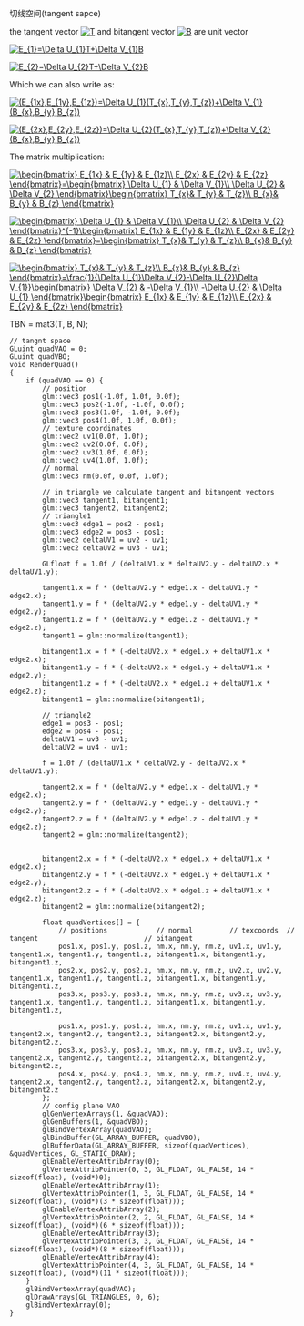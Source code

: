 切线空间(tangent sapce)

the tangent vector <a href="http://www.codecogs.com/eqnedit.php?latex=T" target="_blank"><img src="http://latex.codecogs.com/gif.latex?T" title="T" /></a> and bitangent vector <a href="http://www.codecogs.com/eqnedit.php?latex=B" target="_blank"><img src="http://latex.codecogs.com/gif.latex?B" title="B" /></a> are unit vector

<a href="http://www.codecogs.com/eqnedit.php?latex=E_{1}=\Delta&space;U_{1}T&plus;\Delta&space;V_{1}B" target="_blank"><img src="http://latex.codecogs.com/gif.latex?E_{1}=\Delta&space;U_{1}T&plus;\Delta&space;V_{1}B" title="E_{1}=\Delta U_{1}T+\Delta V_{1}B" /></a>

<a href="http://www.codecogs.com/eqnedit.php?latex=E_{2}=\Delta&space;U_{2}T&plus;\Delta&space;V_{2}B" target="_blank"><img src="http://latex.codecogs.com/gif.latex?E_{2}=\Delta&space;U_{2}T&plus;\Delta&space;V_{2}B" title="E_{2}=\Delta U_{2}T+\Delta V_{2}B" /></a>

Which we can also write as:

<a href="http://www.codecogs.com/eqnedit.php?latex=(E_{1x},E_{1y},E_{1z})=\Delta&space;U_{1}(T_{x},T_{y},T_{z})&plus;\Delta&space;V_{1}(B_{x},B_{y},B_{z})" target="_blank"><img src="http://latex.codecogs.com/gif.latex?(E_{1x},E_{1y},E_{1z})=\Delta&space;U_{1}(T_{x},T_{y},T_{z})&plus;\Delta&space;V_{1}(B_{x},B_{y},B_{z})" title="(E_{1x},E_{1y},E_{1z})=\Delta U_{1}(T_{x},T_{y},T_{z})+\Delta V_{1}(B_{x},B_{y},B_{z})" /></a>

<a href="http://www.codecogs.com/eqnedit.php?latex=(E_{2x},E_{2y},E_{2z})=\Delta&space;U_{2}(T_{x},T_{y},T_{z})&plus;\Delta&space;V_{2}(B_{x},B_{y},B_{z})" target="_blank"><img src="http://latex.codecogs.com/gif.latex?(E_{2x},E_{2y},E_{2z})=\Delta&space;U_{2}(T_{x},T_{y},T_{z})&plus;\Delta&space;V_{2}(B_{x},B_{y},B_{z})" title="(E_{2x},E_{2y},E_{2z})=\Delta U_{2}(T_{x},T_{y},T_{z})+\Delta V_{2}(B_{x},B_{y},B_{z})" /></a>

The matrix multiplication:

<a href="http://www.codecogs.com/eqnedit.php?latex=\begin{bmatrix}&space;E_{1x}&space;&&space;E_{1y}&space;&&space;E_{1z}\\&space;E_{2x}&space;&&space;E_{2y}&space;&&space;E_{2z}&space;\end{bmatrix}=\begin{bmatrix}&space;\Delta&space;U_{1}&space;&&space;\Delta&space;V_{1}\\&space;\Delta&space;U_{2}&space;&&space;\Delta&space;V_{2}&space;\end{bmatrix}\begin{bmatrix}&space;T_{x}&&space;T_{y}&space;&&space;T_{z}\\&space;B_{x}&&space;B_{y}&space;&&space;B_{z}&space;\end{bmatrix}" target="_blank"><img src="http://latex.codecogs.com/gif.latex?\begin{bmatrix}&space;E_{1x}&space;&&space;E_{1y}&space;&&space;E_{1z}\\&space;E_{2x}&space;&&space;E_{2y}&space;&&space;E_{2z}&space;\end{bmatrix}=\begin{bmatrix}&space;\Delta&space;U_{1}&space;&&space;\Delta&space;V_{1}\\&space;\Delta&space;U_{2}&space;&&space;\Delta&space;V_{2}&space;\end{bmatrix}\begin{bmatrix}&space;T_{x}&&space;T_{y}&space;&&space;T_{z}\\&space;B_{x}&&space;B_{y}&space;&&space;B_{z}&space;\end{bmatrix}" title="\begin{bmatrix} E_{1x} & E_{1y} & E_{1z}\\ E_{2x} & E_{2y} & E_{2z} \end{bmatrix}=\begin{bmatrix} \Delta U_{1} & \Delta V_{1}\\ \Delta U_{2} & \Delta V_{2} \end{bmatrix}\begin{bmatrix} T_{x}& T_{y} & T_{z}\\ B_{x}& B_{y} & B_{z} \end{bmatrix}" /></a>

<a href="http://www.codecogs.com/eqnedit.php?latex=\begin{bmatrix}&space;\Delta&space;U_{1}&space;&&space;\Delta&space;V_{1}\\&space;\Delta&space;U_{2}&space;&&space;\Delta&space;V_{2}&space;\end{bmatrix}^{-1}\begin{bmatrix}&space;E_{1x}&space;&&space;E_{1y}&space;&&space;E_{1z}\\&space;E_{2x}&space;&&space;E_{2y}&space;&&space;E_{2z}&space;\end{bmatrix}=\begin{bmatrix}&space;T_{x}&&space;T_{y}&space;&&space;T_{z}\\&space;B_{x}&&space;B_{y}&space;&&space;B_{z}&space;\end{bmatrix}" target="_blank"><img src="http://latex.codecogs.com/gif.latex?\begin{bmatrix}&space;\Delta&space;U_{1}&space;&&space;\Delta&space;V_{1}\\&space;\Delta&space;U_{2}&space;&&space;\Delta&space;V_{2}&space;\end{bmatrix}^{-1}\begin{bmatrix}&space;E_{1x}&space;&&space;E_{1y}&space;&&space;E_{1z}\\&space;E_{2x}&space;&&space;E_{2y}&space;&&space;E_{2z}&space;\end{bmatrix}=\begin{bmatrix}&space;T_{x}&&space;T_{y}&space;&&space;T_{z}\\&space;B_{x}&&space;B_{y}&space;&&space;B_{z}&space;\end{bmatrix}" title="\begin{bmatrix} \Delta U_{1} & \Delta V_{1}\\ \Delta U_{2} & \Delta V_{2} \end{bmatrix}^{-1}\begin{bmatrix} E_{1x} & E_{1y} & E_{1z}\\ E_{2x} & E_{2y} & E_{2z} \end{bmatrix}=\begin{bmatrix} T_{x}& T_{y} & T_{z}\\ B_{x}& B_{y} & B_{z} \end{bmatrix}" /></a>

<a href="http://www.codecogs.com/eqnedit.php?latex=\begin{bmatrix}&space;T_{x}&&space;T_{y}&space;&&space;T_{z}\\&space;B_{x}&&space;B_{y}&space;&&space;B_{z}&space;\end{bmatrix}=\frac{1}{\Delta&space;U_{1}\Delta&space;V_{2}-\Delta&space;U_{2}\Delta&space;V_{1}}\begin{bmatrix}&space;\Delta&space;V_{2}&space;&&space;-\Delta&space;V_{1}\\&space;-\Delta&space;U_{2}&space;&&space;\Delta&space;U_{1}&space;\end{bmatrix}\begin{bmatrix}&space;E_{1x}&space;&&space;E_{1y}&space;&&space;E_{1z}\\&space;E_{2x}&space;&&space;E_{2y}&space;&&space;E_{2z}&space;\end{bmatrix}" target="_blank"><img src="http://latex.codecogs.com/gif.latex?\begin{bmatrix}&space;T_{x}&&space;T_{y}&space;&&space;T_{z}\\&space;B_{x}&&space;B_{y}&space;&&space;B_{z}&space;\end{bmatrix}=\frac{1}{\Delta&space;U_{1}\Delta&space;V_{2}-\Delta&space;U_{2}\Delta&space;V_{1}}\begin{bmatrix}&space;\Delta&space;V_{2}&space;&&space;-\Delta&space;V_{1}\\&space;-\Delta&space;U_{2}&space;&&space;\Delta&space;U_{1}&space;\end{bmatrix}\begin{bmatrix}&space;E_{1x}&space;&&space;E_{1y}&space;&&space;E_{1z}\\&space;E_{2x}&space;&&space;E_{2y}&space;&&space;E_{2z}&space;\end{bmatrix}" title="\begin{bmatrix} T_{x}& T_{y} & T_{z}\\ B_{x}& B_{y} & B_{z} \end{bmatrix}=\frac{1}{\Delta U_{1}\Delta V_{2}-\Delta U_{2}\Delta V_{1}}\begin{bmatrix} \Delta V_{2} & -\Delta V_{1}\\ -\Delta U_{2} & \Delta U_{1} \end{bmatrix}\begin{bmatrix} E_{1x} & E_{1y} & E_{1z}\\ E_{2x} & E_{2y} & E_{2z} \end{bmatrix}" /></a>

TBN = mat3(T, B, N);

    // tangnt space
	GLuint quadVAO = 0;
	GLuint quadVBO;
	void RenderQuad()
	{
		if (quadVAO == 0) {
			// position
			glm::vec3 pos1(-1.0f, 1.0f, 0.0f);
			glm::vec3 pos2(-1.0f, -1.0f, 0.0f);
			glm::vec3 pos3(1.0f, -1.0f, 0.0f);
			glm::vec3 pos4(1.0f, 1.0f, 0.0f);
			// texture coordinates
			glm::vec2 uv1(0.0f, 1.0f);
			glm::vec2 uv2(0.0f, 0.0f);
			glm::vec2 uv3(1.0f, 0.0f);
			glm::vec2 uv4(1.0f, 1.0f);
			// normal
			glm::vec3 nm(0.0f, 0.0f, 1.0f);
	
			// in triangle we calculate tangent and bitangent vectors
			glm::vec3 tangent1, bitangent1;
			glm::vec3 tangent2, bitangent2;
			// triangle1
			glm::vec3 edge1 = pos2 - pos1;
			glm::vec3 edge2 = pos3 - pos1;
			glm::vec2 deltaUV1 = uv2 - uv1;
			glm::vec2 deltaUV2 = uv3 - uv1;
	
			GLfloat f = 1.0f / (deltaUV1.x * deltaUV2.y - deltaUV2.x * deltaUV1.y);
	
			tangent1.x = f * (deltaUV2.y * edge1.x - deltaUV1.y * edge2.x);
			tangent1.y = f * (deltaUV2.y * edge1.y - deltaUV1.y * edge2.y);
			tangent1.z = f * (deltaUV2.y * edge1.z - deltaUV1.y * edge2.z);
			tangent1 = glm::normalize(tangent1);
	
			bitangent1.x = f * (-deltaUV2.x * edge1.x + deltaUV1.x * edge2.x);
			bitangent1.y = f * (-deltaUV2.x * edge1.y + deltaUV1.x * edge2.y);
			bitangent1.z = f * (-deltaUV2.x * edge1.z + deltaUV1.x * edge2.z);
			bitangent1 = glm::normalize(bitangent1);
			
			// triangle2
			edge1 = pos3 - pos1;
			edge2 = pos4 - pos1;
			deltaUV1 = uv3 - uv1;
			deltaUV2 = uv4 - uv1;
	
			f = 1.0f / (deltaUV1.x * deltaUV2.y - deltaUV2.x * deltaUV1.y);
	
			tangent2.x = f * (deltaUV2.y * edge1.x - deltaUV1.y * edge2.x);
			tangent2.y = f * (deltaUV2.y * edge1.y - deltaUV1.y * edge2.y);
			tangent2.z = f * (deltaUV2.y * edge1.z - deltaUV1.y * edge2.z);
			tangent2 = glm::normalize(tangent2);
	
	
			bitangent2.x = f * (-deltaUV2.x * edge1.x + deltaUV1.x * edge2.x);
			bitangent2.y = f * (-deltaUV2.x * edge1.y + deltaUV1.x * edge2.y);
			bitangent2.z = f * (-deltaUV2.x * edge1.z + deltaUV1.x * edge2.z);
			bitangent2 = glm::normalize(bitangent2);
	
			float quadVertices[] = {
				// positions            // normal         // texcoords  // tangent                          // bitangent
				pos1.x, pos1.y, pos1.z, nm.x, nm.y, nm.z, uv1.x, uv1.y, tangent1.x, tangent1.y, tangent1.z, bitangent1.x, bitangent1.y, bitangent1.z,
				pos2.x, pos2.y, pos2.z, nm.x, nm.y, nm.z, uv2.x, uv2.y, tangent1.x, tangent1.y, tangent1.z, bitangent1.x, bitangent1.y, bitangent1.z,
				pos3.x, pos3.y, pos3.z, nm.x, nm.y, nm.z, uv3.x, uv3.y, tangent1.x, tangent1.y, tangent1.z, bitangent1.x, bitangent1.y, bitangent1.z,
	
				pos1.x, pos1.y, pos1.z, nm.x, nm.y, nm.z, uv1.x, uv1.y, tangent2.x, tangent2.y, tangent2.z, bitangent2.x, bitangent2.y, bitangent2.z,
				pos3.x, pos3.y, pos3.z, nm.x, nm.y, nm.z, uv3.x, uv3.y, tangent2.x, tangent2.y, tangent2.z, bitangent2.x, bitangent2.y, bitangent2.z,
				pos4.x, pos4.y, pos4.z, nm.x, nm.y, nm.z, uv4.x, uv4.y, tangent2.x, tangent2.y, tangent2.z, bitangent2.x, bitangent2.y, bitangent2.z
			};
			// config plane VAO
			glGenVertexArrays(1, &quadVAO);
			glGenBuffers(1, &quadVBO);
			glBindVertexArray(quadVAO);
			glBindBuffer(GL_ARRAY_BUFFER, quadVBO);
			glBufferData(GL_ARRAY_BUFFER, sizeof(quadVertices), &quadVertices, GL_STATIC_DRAW);
			glEnableVertexAttribArray(0);
			glVertexAttribPointer(0, 3, GL_FLOAT, GL_FALSE, 14 * sizeof(float), (void*)0);
			glEnableVertexAttribArray(1);
			glVertexAttribPointer(1, 3, GL_FLOAT, GL_FALSE, 14 * sizeof(float), (void*)(3 * sizeof(float)));
			glEnableVertexAttribArray(2);
			glVertexAttribPointer(2, 2, GL_FLOAT, GL_FALSE, 14 * sizeof(float), (void*)(6 * sizeof(float)));
			glEnableVertexAttribArray(3);
			glVertexAttribPointer(3, 3, GL_FLOAT, GL_FALSE, 14 * sizeof(float), (void*)(8 * sizeof(float)));
			glEnableVertexAttribArray(4);
			glVertexAttribPointer(4, 3, GL_FLOAT, GL_FALSE, 14 * sizeof(float), (void*)(11 * sizeof(float)));
		}
		glBindVertexArray(quadVAO);
		glDrawArrays(GL_TRIANGLES, 0, 6);
		glBindVertexArray(0);
	}